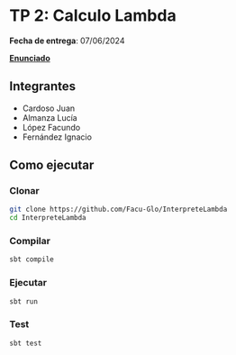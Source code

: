 # TP 2: Calculo Lambda
**Fecha de entrega**: 07/06/2024

**[Enunciado](https://www.paradigmas.ar/assets/pdf/TP2-1c2024.pdf)**

## Integrantes
* Cardoso Juan
* Almanza Lucía
* López Facundo
* Fernández Ignacio

## Como ejecutar

### Clonar
```bash
git clone https://github.com/Facu-Glo/InterpreteLambda
cd InterpreteLambda
```

### Compilar
```bash
sbt compile
```

### Ejecutar
```bash
sbt run
```

### Test
```bash
sbt test
```

